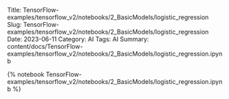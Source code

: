 Title: TensorFlow-examples/tensorflow_v2/notebooks/2_BasicModels/logistic_regression
Slug: TensorFlow-examples/tensorflow_v2/notebooks/2_BasicModels/logistic_regression
Date: 2023-06-11
Category: AI
Tags: AI
Summary: content/docs/TensorFlow-examples/tensorflow_v2/notebooks/2_BasicModels/logistic_regression.ipynb

{% notebook TensorFlow-examples/tensorflow_v2/notebooks/2_BasicModels/logistic_regression.ipynb %}